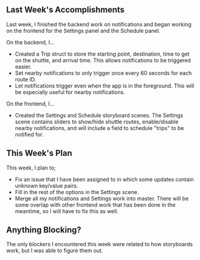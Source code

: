 ## Last Week's Accomplishments
Last week, I finished the backend work on notifications and began working on
the frontend for the Settings panel and the Schedule panel.

On the backend, I...
- Created a Trip struct to store the starting point, destination, time to get
  on the shuttle, and arrival time. This allows notifications to be triggered
  easier.
- Set nearby notifications to only trigger once every 60 seconds for each route
  ID.
- Let notifications trigger even when the app is in the foreground. This will
  be especially useful for nearby notifications.


On the frontend, I...
- Created the Settings and Schedule storyboard scenes. The Settings scene
  contains sliders to show/hide shuttle routes, enable/disable nearby
  notifications, and will include a field to schedule "trips" to be notified for.

## This Week's Plan
This week, I plan to;
- Fix an issue that I have been assigned to in which some updates contain
  unknown key/value pairs.
- Fill in the rest of the options in the Settings scene.
- Merge all my notifications and Settings work into master. There will be some
  overlap with other frontend work that has been done in the meantime, so I will
  have to fix this as well.

## Anything Blocking?
The only blockers I encountered this week were related to how storyboards work,
but I was able to figure them out.